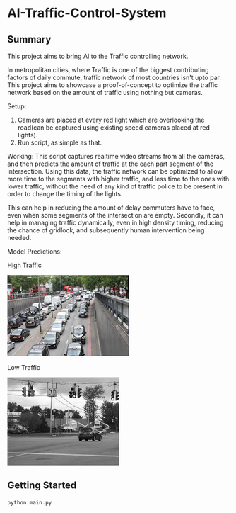 # AI-Traffic-Control-System

## Summary 
This project aims to bring AI to the Traffic controlling network. 

In metropolitan cities, where Traffic is one of the biggest contributing factors of daily commute, traffic network of most countries isn't upto par. This project aims to showcase a proof-of-concept to optimize the traffic network based on the amount of traffic using nothing but cameras. 

Setup: 
1. Cameras are placed at every red light which are overlooking the road(can be captured using existing speed cameras placed at red lights). 
2. Run script, as simple as that. 

Working: 
This script captures realtime video streams from all the cameras, and then predicts the amount of traffic at the each part segment of the intersection. Using this data, the traffic network can be optimized to allow more time to the segments with higher traffic, and less time to the ones with lower traffic, without the need of any kind of traffic police to be present in order to change the timing of the lights.

This can help in reducing the amount of delay commuters have to face, even when some segments of the intersection are empty. Secondly, it can help in managing traffic dynamically, even in high density timing, reducing the chance of gridlock, and subsequently human intervention being needed. 

Model Predictions: 

High Traffic 

![Image of High Traffic](https://github.com/Mashex/AI-Traffic-Control-System/blob/master/images/images_235.jpg)

Low Traffic 

![Image of Low Traffic](https://github.com/Mashex/AI-Traffic-Control-System/blob/master/images/images_699.jpg)

## Getting Started

```python 
python main.py
```
